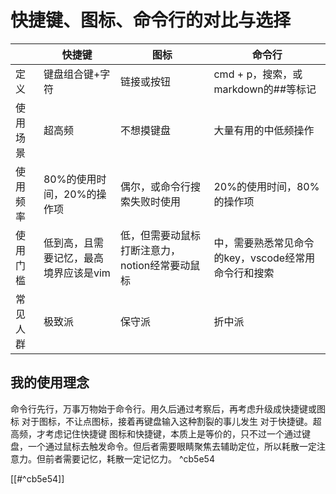 # 快捷键、图标、命令行的对比与选择

|          | 快捷键                                | 图标                                           | 命令行                                              |
| -------- | ------------------------------------- | ---------------------------------------------- | --------------------------------------------------- |
| 定义     | 键盘组合键+字符                       | 链接或按钮                                     | cmd + p，搜索，或markdown的##等标记                 |
| 使用场景 | 超高频                                | 不想摸键盘                                     | 大量有用的中低频操作                                |
| 使用频率 | 80%的使用时间，20%的操作项            | 偶尔，或命令行搜索失败时使用                   | 20%的使用时间，80%的操作项                          |
| 使用门槛 | 低到高，且需要记忆，最高境界应该是vim | 低，但需要动鼠标打断注意力，notion经常要动鼠标 | 中，需要熟悉常见命令的key，vscode经常用命令行和搜索 |
| 常见人群 | 极致派                                | 保守派                                         | 折中派                                                    |

## 我的使用理念

命令行先行，万事万物始于命令行。用久后通过考察后，再考虑升级成快捷键或图标
对于图标，不让点图标，接着再键盘输入这种割裂的事儿发生
对于快捷键。超高频，才考虑记住快捷键
图标和快捷键，本质上是等价的，只不过一个通过键盘，一个通过鼠标去触发命令。但后者需要眼睛聚焦去辅助定位，所以耗散一定注意力。但前者需要记忆，耗散一定记忆力。 ^cb5e54

[[#^cb5e54]]
